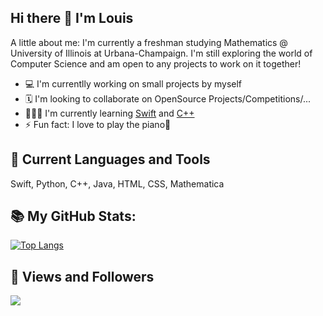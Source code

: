## Hi there 👋 I'm Louis

A little about me: I'm currently a freshman studying Mathematics @ University of Illinois at Urbana-Champaign.
I'm still exploring the world of Computer Science and am open to any projects to work on it together!

- 💻 I'm currentlly working on small projects by myself
- 🗓 I'm looking to collaborate on OpenSource Projects/Competitions/...
- 👨🏻‍💻 I'm currently learning [Swift](https://www.swift.org/about/) and [C++](https://en.wikipedia.org/wiki/C%2B%2B)
- ⚡️ Fun fact: I love to play the piano🎹

## 🚀 Current Languages and Tools
Swift, Python, C++, Java, HTML, CSS, Mathematica

## 📚 My GitHub Stats:

[![Top Langs](https://github-readme-stats.vercel.app/api/top-langs/?username=louisunlimited&layout=compact)](https://github.com/anuraghazra/github-readme-stats)


## 👀 Views and Followers
<a href="https://github.com/Meghna-DAS/github-profile-views-counter">
    <img src="https://komarev.com/ghpvc/?username=louisunlimited">
</a>
<!--
**louisunlimited/louisunlimited** is a ✨ _special_ ✨ repository because its `README.md` (this file) appears on your GitHub profile.

Here are some ideas to get you started:

- 🔭 I’m currently working on ...
- 🌱 I’m currently learning ...
- 👯 I’m looking to collaborate on ...
- 🤔 I’m looking for help with ...
- 💬 Ask me about ...
- 📫 How to reach me: ...
- 😄 Pronouns: ...
- ⚡ Fun fact: ...
-->
